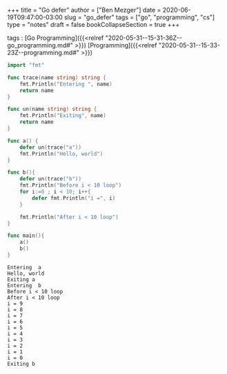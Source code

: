 +++
title = "Go defer"
author = ["Ben Mezger"]
date = 2020-06-19T09:47:00-03:00
slug = "go_defer"
tags = ["go", "programming", "cs"]
type = "notes"
draft = false
bookCollapseSection = true
+++

tags
: [Go Programming]({{<relref "2020-05-31--15-31-36Z--go_programming.md#" >}}) [Programming]({{<relref "2020-05-31--15-33-23Z--programming.md#" >}})

<!--listend-->

```go
import "fmt"

func trace(name string) string {
	fmt.Println("Entering ", name)
	return name
}

func un(name string) string {
	fmt.Println("Exiting", name)
	return name
}

func a() {
	defer un(trace("a"))
	fmt.Println("Hello, world")
}

func b(){
	defer un(trace("b"))
	fmt.Println("Before i < 10 loop")
	for i:=0 ; i < 10; i++{
		defer fmt.Println("i =", i)
	}

	fmt.Println("After i < 10 loop")
}

func main(){
	a()
	b()
}
```

```text
Entering  a
Hello, world
Exiting a
Entering  b
Before i < 10 loop
After i < 10 loop
i = 9
i = 8
i = 7
i = 6
i = 5
i = 4
i = 3
i = 2
i = 1
i = 0
Exiting b
```